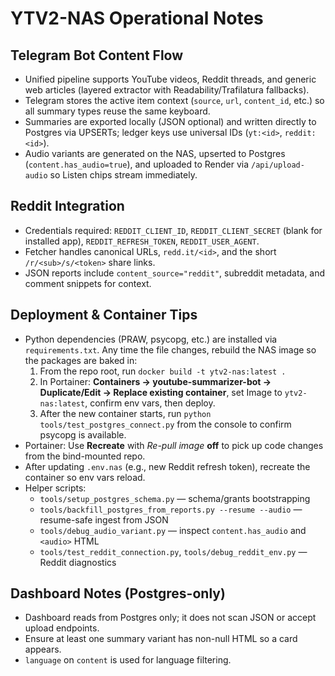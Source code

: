 # YTV2-NAS Operational Notes

## Telegram Bot Content Flow
- Unified pipeline supports YouTube videos, Reddit threads, and generic web articles (layered extractor with Readability/Trafilatura fallbacks).
- Telegram stores the active item context (`source`, `url`, `content_id`, etc.) so all summary types reuse the same keyboard.
- Summaries are exported locally (JSON optional) and written directly to Postgres via UPSERTs; ledger keys use universal IDs (`yt:<id>`, `reddit:<id>`).
- Audio variants are generated on the NAS, upserted to Postgres (`content.has_audio=true`), and uploaded to Render via `/api/upload-audio` so Listen chips stream immediately.

## Reddit Integration
- Credentials required: `REDDIT_CLIENT_ID`, `REDDIT_CLIENT_SECRET` (blank for installed app), `REDDIT_REFRESH_TOKEN`, `REDDIT_USER_AGENT`.
- Fetcher handles canonical URLs, `redd.it/<id>`, and the short `/r/<sub>/s/<token>` share links.
- JSON reports include `content_source="reddit"`, subreddit metadata, and comment snippets for context.

## Deployment & Container Tips
- Python dependencies (PRAW, psycopg, etc.) are installed via `requirements.txt`. Any time the file changes, rebuild the NAS image so the packages are baked in:
  1. From the repo root, run `docker build -t ytv2-nas:latest .`
  2. In Portainer: **Containers → youtube-summarizer-bot → Duplicate/Edit → Replace existing container**, set Image to `ytv2-nas:latest`, confirm env vars, then deploy.
  3. After the new container starts, run `python tools/test_postgres_connect.py` from the console to confirm psycopg is available.
- Portainer: Use **Recreate** with _Re-pull image_ **off** to pick up code changes from the bind-mounted repo.
- After updating `.env.nas` (e.g., new Reddit refresh token), recreate the container so env vars reload.
- Helper scripts:
  - `tools/setup_postgres_schema.py` — schema/grants bootstrapping
  - `tools/backfill_postgres_from_reports.py --resume --audio` — resume-safe ingest from JSON
  - `tools/debug_audio_variant.py` — inspect `content.has_audio` and `<audio>` HTML
  - `tools/test_reddit_connection.py`, `tools/debug_reddit_env.py` — Reddit diagnostics

## Dashboard Notes (Postgres-only)
- Dashboard reads from Postgres only; it does not scan JSON or accept upload endpoints.
- Ensure at least one summary variant has non-null HTML so a card appears.
- `language` on `content` is used for language filtering.
